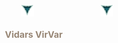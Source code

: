 <header><div><img src="./LOOGOO.png" alt="3 Vs logo" id="logo" width="40" height="37" >
<img align="right" src="./LOOGOO.png" alt="3 Vs logo" id="logo" width="40" height="37" ></div>
     
 <div><h1 align="center" style="color:#998877">Vidars VirVar</h1></div></header>
 
